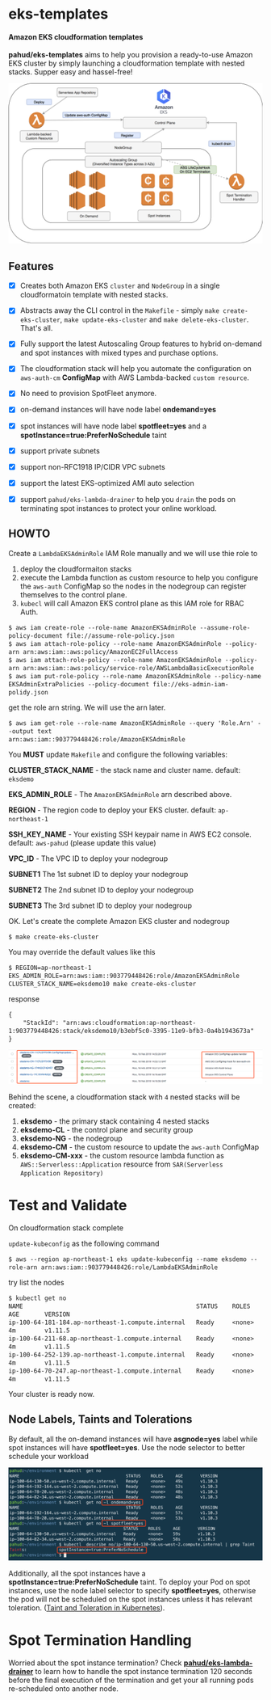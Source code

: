 # eks-templates


#### Amazon EKS cloudformation templates

**pahud/eks-templates** aims to help you provision a ready-to-use Amazon EKS cluster by simply launching a cloudformation template with nested stacks. Supper easy and hassel-free!

![](images/arch-overview.png)

## Features

- [x] Creates both Amazon EKS `cluster` and `NodeGroup` in a single cloudformatoin template with nested stacks.
- [x] Abstracts away the CLI control in the `Makefile` - simply `make create-eks-cluster`, `make update-eks-cluster` and `make delete-eks-cluster`. That's all.
- [x] Fully support the latest Autoscaling Group features to hybrid on-demand and spot instances with mixed types and purchase options.
- [x] The cloudformation stack will help you automate the configuration on `aws-auth-cm` **ConfigMap** with AWS Lambda-backed `custom resource`.
- [x] No need to provision SpotFleet anymore.
- [x] on-demand instances will have node label **ondemand=yes**
- [x] spot instances will have node label **spotfleet=yes** and a **spotInstance=true:PreferNoSchedule** taint
- [x] support private subnets
- [x] support non-RFC1918 IP/CIDR VPC subnets
- [x] support the latest EKS-optimized AMI auto selection
- [x] support `pahud/eks-lambda-drainer` to help you `drain` the pods on terminating spot instances to protect your online workload.




## HOWTO

Create a `LambdaEKSAdminRole` IAM Role manually and we will use thie role to 
1) deploy the cloudformaiton stacks
2) execute the Lambda function as custom resource to help you configure the `aws-auth` ConfigMap so the nodes in the nodegroup can register themselves to the control plane.
3) `kubecl` will call Amazon EKS control plane as this IAM role for RBAC Auth.


```
$ aws iam create-role --role-name AmazonEKSAdminRole --assume-role-policy-document file://assume-role-policy.json
$ aws iam attach-role-policy --role-name AmazonEKSAdminRole --policy-arn arn:aws:iam::aws:policy/AmazonEC2FullAccess
$ aws iam attach-role-policy --role-name AmazonEKSAdminRole --policy-arn arn:aws:iam::aws:policy/service-role/AWSLambdaBasicExecutionRole
$ aws iam put-role-policy --role-name AmazonEKSAdminRole --policy-name EKSAdminExtraPolicies --policy-document file://eks-admin-iam-polidy.json
```
get the role arn string. We will use the arn later.

```
$ aws iam get-role --role-name AmazonEKSAdminRole --query 'Role.Arn' --output text
arn:aws:iam::903779448426:role/AmazonEKSAdminRole
```

You **MUST** update `Makefile` and configure the following variables:

**CLUSTER_STACK_NAME** - the stack name and cluster name. default: `eksdemo`

**EKS_ADMIN_ROLE** - The `AmazonEKSAdminRole` arn described above.

**REGION** - The region code to deploy your EKS cluster. default: `ap-northeast-1`

**SSH_KEY_NAME** - Your existing SSH keypair name in AWS EC2 console. default: `aws-pahud` (please update this value)

**VPC_ID** - The VPC ID to deploy your nodegroup

**SUBNET1** The 1st subnet ID to deploy your nodegroup

**SUBNET2** The 2nd subnet ID to deploy your nodegroup

**SUBNET3** The 3rd subnet ID to deploy your nodegroup


OK. Let's create the complete Amazon EKS cluster and nodegroup

```
$ make create-eks-cluster
```
You may override the default values like this
```
$ REGION=ap-northeast-1 EKS_ADMIN_ROLE=arn:aws:iam::903779448426:role/AmazonEKSAdminRole CLUSTER_STACK_NAME=eksdemo10 make create-eks-cluster
```
response
```
{
    "StackId": "arn:aws:cloudformation:ap-northeast-1:903779448426:stack/eksdemo10/b3ebf5c0-3395-11e9-bfb3-0a4b1943673a"
}
```

![](images/11.png)

Behind the scene, a cloudformation stack with `4` nested stacks will be created:

1. **eksdemo** - the primary stack containing 4 nested stacks
2. **eksdemo-CL** - the control plane and security group
3. **eksdemo-NG** - the nodegroup
4. **eksdemo-CM** - the custom resource to update the `aws-auth` ConfigMap
5. **eksdemo-CM-xxx** - the custom resource lambda function as `AWS::Serverless::Application` resource from `SAR(Serverless Application Repository)`


# Test and Validate

On cloudformation stack complete

`update-kubeconfig` as the following command

```
$ aws --region ap-northeast-1 eks update-kubeconfig --name eksdemo --role-arn arn:aws:iam::903779448426:role/LambdaEKSAdminRole
```
try list the nodes

```
$ kubectl get no
NAME                                                STATUS    ROLES     AGE       VERSION
ip-100-64-181-184.ap-northeast-1.compute.internal   Ready     <none>    4m        v1.11.5
ip-100-64-211-68.ap-northeast-1.compute.internal    Ready     <none>    4m        v1.11.5
ip-100-64-252-139.ap-northeast-1.compute.internal   Ready     <none>    4m        v1.11.5
ip-100-64-70-247.ap-northeast-1.compute.internal    Ready     <none>    4m        v1.11.5

```

Your cluster is ready now.



## Node Labels, Taints and Tolerations

By default, all the on-demand instances will have **asgnode=yes** label while spot instances will have **spotfleet=yes**. Use the node selector to better schedule your workload



![](images/01.png)

Additionally, all the spot instances have a **spotInstance=true:PreferNoSchedule** taint. To deploy your Pod on spot instances, use the node label selector to specify **spotfleet=yes**, otherwise the pod will not be scheduled on the spot instances unless it has relevant toleration. ([Taint and Toleration in Kubernetes](https://kubernetes.io/docs/concepts/configuration/taint-and-toleration/)).


# Spot Termination Handling

Worried about the spot instance termination? Check [**pahud/eks-lambda-drainer**](https://github.com/pahud/eks-lambda-drainer) to learn how to handle the spot instance termination 120 seconds before the final execution of the termination and get your all running pods re-scheduled onto another node.
